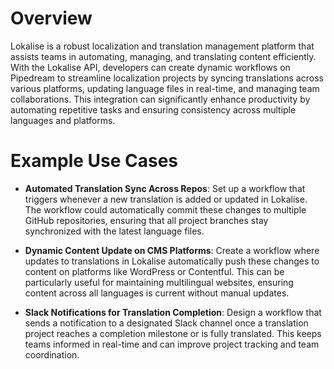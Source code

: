 # Overview

Lokalise is a robust localization and translation management platform that assists teams in automating, managing, and translating content efficiently. With the Lokalise API, developers can create dynamic workflows on Pipedream to streamline localization projects by syncing translations across various platforms, updating language files in real-time, and managing team collaborations. This integration can significantly enhance productivity by automating repetitive tasks and ensuring consistency across multiple languages and platforms.

# Example Use Cases

- **Automated Translation Sync Across Repos**: Set up a workflow that triggers whenever a new translation is added or updated in Lokalise. The workflow could automatically commit these changes to multiple GitHub repositories, ensuring that all project branches stay synchronized with the latest language files.

- **Dynamic Content Update on CMS Platforms**: Create a workflow where updates to translations in Lokalise automatically push these changes to content on platforms like WordPress or Contentful. This can be particularly useful for maintaining multilingual websites, ensuring content across all languages is current without manual updates.

- **Slack Notifications for Translation Completion**: Design a workflow that sends a notification to a designated Slack channel once a translation project reaches a completion milestone or is fully translated. This keeps teams informed in real-time and can improve project tracking and team coordination.
